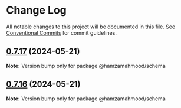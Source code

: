 # Change Log

All notable changes to this project will be documented in this file.
See [Conventional Commits](https://conventionalcommits.org) for commit guidelines.

## [0.7.17](https://github.com/apimatic/apimatic-js-runtime/compare/@hamzamahmood/schema@0.7.9...@hamzamahmood/schema@0.7.17) (2024-05-21)

**Note:** Version bump only for package @hamzamahmood/schema

## [0.7.16](https://github.com/apimatic/apimatic-js-runtime/compare/@hamzamahmood/schema@0.7.9...@hamzamahmood/schema@0.7.16) (2024-05-21)

**Note:** Version bump only for package @hamzamahmood/schema
